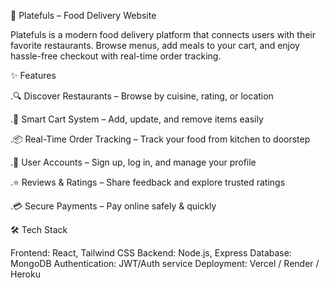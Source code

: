 🍴 Platefuls – Food Delivery Website

Platefuls is a modern food delivery platform that connects users with their favorite restaurants. Browse menus, add meals to your cart, and enjoy hassle-free checkout with real-time order tracking.



✨ Features

.🔍 Discover Restaurants – Browse by cuisine, rating, or location

.🛒 Smart Cart System – Add, update, and remove items easily

.📦 Real-Time Order Tracking – Track your food from kitchen to doorstep

.👤 User Accounts – Sign up, log in, and manage your profile

.⭐ Reviews & Ratings – Share feedback and explore trusted ratings

.💳 Secure Payments – Pay online safely & quickly

🛠️ Tech Stack

Frontend: React, Tailwind CSS
Backend: Node.js, Express
Database: MongoDB
Authentication: JWT/Auth service
Deployment: Vercel / Render / Heroku